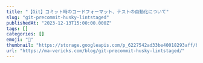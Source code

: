 ```yaml
---
title: "【Git】コミット時のコードフォーマット、テストの自動化について"
slug: "git-precommit-husky-lintstaged"
publishedAt: "2023-12-13T15:00:00.000Z"
tags: []
categories: []
emoji: "🐺"
thumbnail: "https://storage.googleapis.com/p_6227542ad33be40018293aff/b85768d9-8d9c-412d-8789-70e4b278a5db/git-precommit-husky-lintstaged.jpg"
url: "https://ma-vericks.com/blog/git-precommit-husky-lintstaged/"
---
```


